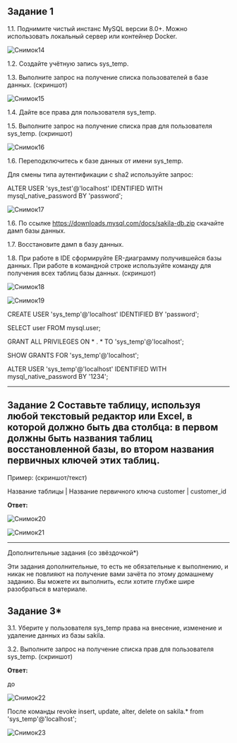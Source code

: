 Задание 1
---

1.1. Поднимите чистый инстанс MySQL версии 8.0+. Можно использовать локальный сервер или контейнер Docker.

![Снимок14](https://github.com/AlexanderSchelokov/Working-with-data-DDL-DML--hw/assets/121572590/f567a6d8-8b68-4aa3-9a49-4cb2990a6e83)


1.2. Создайте учётную запись sys_temp.

1.3. Выполните запрос на получение списка пользователей в базе данных. (скриншот)

![Снимок15](https://github.com/AlexanderSchelokov/Working-with-data-DDL-DML--hw/assets/121572590/71f75fd5-d4d5-4360-a669-9e6ee299d951)

1.4. Дайте все права для пользователя sys_temp.

1.5. Выполните запрос на получение списка прав для пользователя sys_temp. (скриншот)

![Снимок16](https://github.com/AlexanderSchelokov/Working-with-data-DDL-DML--hw/assets/121572590/45983575-8dbe-40ad-9d1e-a77d6222cc89)


1.6. Переподключитесь к базе данных от имени sys_temp.

Для смены типа аутентификации с sha2 используйте запрос:

ALTER USER 'sys_test'@'localhost' IDENTIFIED WITH mysql_native_password BY 'password';

![Снимок17](https://github.com/AlexanderSchelokov/Working-with-data-DDL-DML--hw/assets/121572590/9c52bc30-a5d6-4015-aad2-df782e1170d7)


1.6. По ссылке https://downloads.mysql.com/docs/sakila-db.zip скачайте дамп базы данных.

1.7. Восстановите дамп в базу данных.

1.8. При работе в IDE сформируйте ER-диаграмму получившейся базы данных. При работе в командной строке используйте команду для получения всех таблиц базы данных. (скриншот)

![Снимок18](https://github.com/AlexanderSchelokov/Working-with-data-DDL-DML--hw/assets/121572590/1a109fa5-ba7f-479e-89ba-d0e1f5d6d2e1)

![Снимок19](https://github.com/AlexanderSchelokov/Working-with-data-DDL-DML--hw/assets/121572590/972351b2-8a20-49b4-8d6c-52a77bcf725f)


CREATE USER 'sys_temp'@'localhost' IDENTIFIED BY 'password';

SELECT user FROM mysql.user;

GRANT ALL PRIVILEGES ON * . * TO 'sys_temp'@'localhost';

SHOW GRANTS FOR 'sys_temp'@'localhost';

ALTER USER 'sys_temp'@'localhost' IDENTIFIED WITH mysql_native_password BY '1234';

***

Задание 2
Составьте таблицу, используя любой текстовый редактор или Excel, в которой должно быть два столбца: в первом должны быть названия таблиц восстановленной базы, во втором названия первичных ключей этих таблиц. 
---

Пример: (скриншот/текст)

Название таблицы | Название первичного ключа
customer         | customer_id

**Ответ:**

![Снимок20](https://github.com/AlexanderSchelokov/Working-with-data-DDL-DML--hw/assets/121572590/9fe92764-7876-48e3-866d-5597decf4fb5)

![Снимок21](https://github.com/AlexanderSchelokov/Working-with-data-DDL-DML--hw/assets/121572590/0ec01a46-9c13-47dc-be38-549aae6a6c57)

***

Дополнительные задания (со звёздочкой*)

Эти задания дополнительные, то есть не обязательные к выполнению, и никак не повлияют на получение вами зачёта по этому домашнему заданию. Вы можете их выполнить, если хотите глубже шире разобраться в материале.

Задание 3*
---
3.1. Уберите у пользователя sys_temp права на внесение, изменение и удаление данных из базы sakila.

3.2. Выполните запрос на получение списка прав для пользователя sys_temp. (скриншот)

**Ответ:**

до

![Снимок22](https://github.com/AlexanderSchelokov/Working-with-data-DDL-DML--hw/assets/121572590/21c3b31d-4f74-4111-b41f-cca866c01ee3)


После команды revoke insert, update, alter, delete on sakila.* from 'sys_temp'@'localhost';

![Снимок23](https://github.com/AlexanderSchelokov/Working-with-data-DDL-DML--hw/assets/121572590/7a7ea979-46c5-486f-a2e1-8f81c38d4132)


